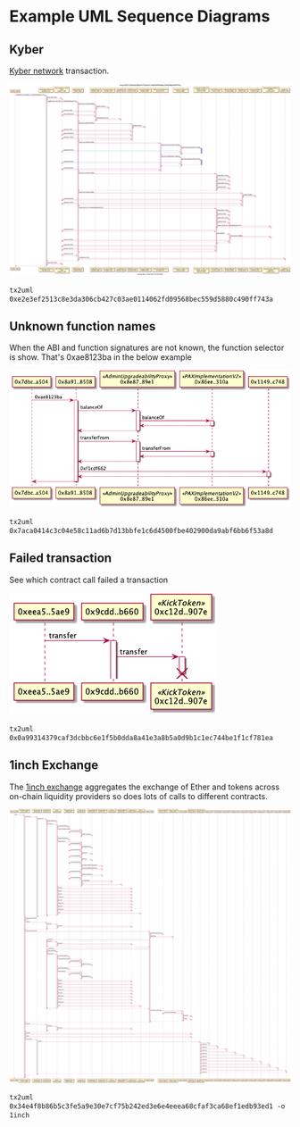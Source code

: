 # Example UML Sequence Diagrams


## Kyber

[Kyber network](https://kyber.network/) transaction.

![Kyber](./kyber.png)

```
tx2uml 0xe2e3ef2513c8e3da306cb427c03ae0114062fd09568bec559d5880c490ff743a
```

## Unknown function names

When the ABI and function signatures are not known, the function selector is show. That's 0xae8123ba in the below example

![FuncSelectors](./funcSelectors.png)

```
tx2uml 0x7aca0414c3c04e58c11ad6b7d13bbfe1c6d4500fbe402900da9abf6bb6f53a8d
```

## Failed transaction

See which contract call failed a transaction

![failed](./failedTx.png)

```
tx2uml 0x0a99314379caf3dcbbc6e1f5b0dda8a41e3a8b5a0d9b1c1ec744be1f1cf781ea
```

## 1inch Exchange

The [1inch exchange](https://1inch.exchange/) aggregates the exchange of Ether and tokens across on-chain liquidity providers so does lots of calls to different contracts.

![1inch](./1inch.png)

```
tx2uml 0x34e4f8b86b5c3fe5a9e30e7cf75b242ed3e6e4eeea68cfaf3ca68ef1edb93ed1 -o 1inch
```
